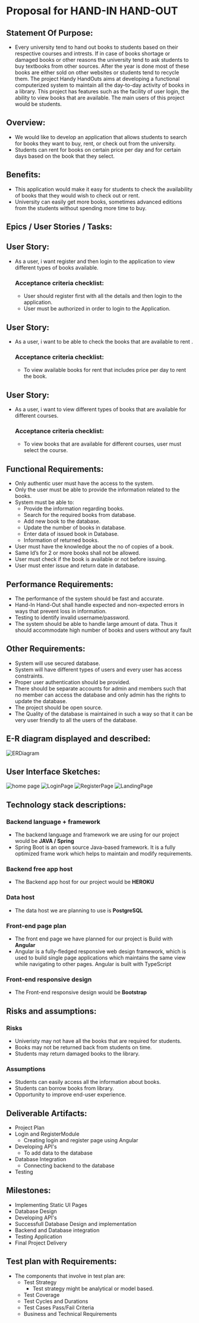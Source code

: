# Proposal for HAND-IN HAND-OUT
## Statement Of Purpose:
- Every university tend to hand out books to students based on their respective courses and intrests. If in case of books shortage or damaged books or other reasons the university tend to ask students to buy textbooks from other sources. After the year is done most of these books are either sold on other websites or students tend to recycle them. 
The project Handy HandOuts aims at developing a functional computerized system to maintain all the day-to-day activity of books in a library. This project has features such as the facility of user login, the ability to view books that are available. The main users of this project would be students.

 ## Overview:
 - We would like to develop an application that allows students to search for books they want to buy, rent, or check out from the university.
 - Students can rent for books on certain price per day and for certain days based on the book that they select.
 
 ## Benefits:
- This application would make it easy for students to check the availability of books that they would wish to check out or rent.
- University can easily get more books, sometimes advanced editions from the students without spending more time to buy.

## Epics / User Stories / Tasks:

## User Story:
- As a user, i want register and then login to the application to view different types of books available.
    
   ### Acceptance criteria checklist:
   - User should register first with all the details and then login to the application.
   - User must be authorized in order to login to the Application.

## User Story: 
- As a user, i want to be able to check the books that are available to rent .
 
   ### Acceptance criteria checklist:
   - To view available books for rent that includes price per day to rent the book.

## User Story: 
- As a user, i want to view different types of books that are available for different courses.
 
   ### Acceptance criteria checklist:
   - To view books that are available for different courses, user must select the course.
 
## Functional Requirements:
- Only authentic user must have the access to the system.
- Only the user must be able to provide the information related to the books.
- System must be able to:
   - Provide the information regarding books.
   - Search for the required books from database.
   - Add new book to the database.
   - Update the number of books in database.
   - Enter data of issued book in Database.
   - Information of returned books.
- User must have the knowledge about the no of copies of a book.
- Same Id’s for 2 or more books shall not be allowed.
- User must check if the book is available or not before issuing.
- User must enter issue and return date in database.

## Performance Requirements:
- The performance of the system should be fast and accurate.
- Hand-In Hand-Out shall handle expected and non-expected errors in ways that prevent loss in information.
- Testing to identify invalid username/password.
- The system should be able to handle large amount of data. Thus it should accommodate high number of books and users without any fault

## Other Requirements:
- System will use secured database.
- System will have different types of users and every user has access constraints.
- Proper user authentication should be provided.
- There should be separate accounts for admin and members such that no member can access the database and only admin has the rights to update the database.
- The project should be open source.
- The Quality of the database is maintained in such a way so that it can be very user friendly to all the users of the database.

## E-R diagram displayed and described:
![](ERDiagram.png "ERDiagram")

## User Interface Sketches:
![home page](HomePage.png)
![](LoginPage.png "LoginPage")
![](RegisterPage.png "RegisterPage")
![](LandingPage.png "LandingPage")

## Technology stack descriptions:

### Backend language + framework 
- The backend language and framework we are using for our project would be **JAVA / Spring**
- Spring Boot is an open source Java-based framework. It is a fully optimized frame work which helps to maintain and modify requirements.

### Backend free app host 
- The Backend app host for our project would be **HEROKU**
### Data host 
- The data host we are planning to use is **PostgreSQL**
### Front-end page plan 
- The front end page we have planned for our project is Build with **Angular**
- Angular is a fully-fledged responsive web design framework, which is used to build single page applications which maintains the same view while navigating to other pages. Angular is built with TypeScript  
### Front-end responsive design 
- The Front-end responsive design would be **Bootstrap**

## Risks and assumptions:
### Risks
- Univeristy may not have all the books that are required for students.
- Books may not be returned back from students on time.
- Students may return damaged books to the library.
### Assumptions
- Students can easily access all the information about books.
- Students can borrow books from library.
- Opportunity to improve end-user experience.

## Deliverable Artifacts:
- Project Plan
- Login and RegisterModule
   - Creating login and register page using Angular
- Developing API's 
   - To add data to the database
- Database Integration
   - Connecting backend to the database
- Testing

## Milestones:
- Implementing Static UI Pages 
- Database Design 
- Developing API's 
- Successfull Database Design and implementation
- Backend and Database integration 
- Testing Application 
- Final Project Delivery 

## Test plan with Requirements:
- The components that involve in test plan are:
   - Test Strategy
     - Test strategy might be analytical or model based.
   - Test Coverage
   - Test Cycles and Durations
   - Test Cases Pass/Fail Criteria
   - Business and Technical Requirements


 
